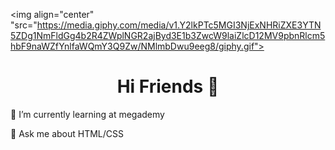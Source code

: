 <img 
align="center" "src="https://media.giphy.com/media/v1.Y2lkPTc5MGI3NjExNHRiZXE3YTN5ZDg1NmFldGg4b2R4ZWplNGR2ajByd3E1b3ZwcW9laiZlcD12MV9pbnRlcm5hbF9naWZfYnlfaWQmY3Q9Zw/NMlmbDwu9eeg8/giphy.gif">
<h1 align="center"> Hi Friends 👋</h1>
<p align="left">🌱 I’m currently learning at megademy</p>
<p align="left">💬 Ask me about HTML/CSS</p>
<!--
**AmirHosseinKeshavarzDEV/AmirHosseinKeshavarzDEV** is a ✨ _special_ ✨ repository because its `README.md` (this file) appears on your GitHub profile.

Here are some ideas to get you started:

- 🔭 I’m currently working on ...
- 👯 I’m looking to collaborate on ...
- 🤔 I’m looking for help with ...
- 📫 How to reach me: ...
- 😄 Pronouns: ...
- ⚡ Fun fact: ...
-->
